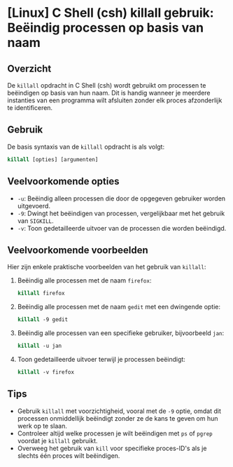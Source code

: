# [Linux] C Shell (csh) killall gebruik: Beëindig processen op basis van naam

## Overzicht
De `killall` opdracht in C Shell (csh) wordt gebruikt om processen te beëindigen op basis van hun naam. Dit is handig wanneer je meerdere instanties van een programma wilt afsluiten zonder elk proces afzonderlijk te identificeren.

## Gebruik
De basis syntaxis van de `killall` opdracht is als volgt:

```csh
killall [opties] [argumenten]
```

## Veelvoorkomende opties
- `-u`: Beëindig alleen processen die door de opgegeven gebruiker worden uitgevoerd.
- `-9`: Dwingt het beëindigen van processen, vergelijkbaar met het gebruik van `SIGKILL`.
- `-v`: Toon gedetailleerde uitvoer van de processen die worden beëindigd.

## Veelvoorkomende voorbeelden
Hier zijn enkele praktische voorbeelden van het gebruik van `killall`:

1. Beëindig alle processen met de naam `firefox`:

    ```csh
    killall firefox
    ```

2. Beëindig alle processen met de naam `gedit` met een dwingende optie:

    ```csh
    killall -9 gedit
    ```

3. Beëindig alle processen van een specifieke gebruiker, bijvoorbeeld `jan`:

    ```csh
    killall -u jan
    ```

4. Toon gedetailleerde uitvoer terwijl je processen beëindigt:

    ```csh
    killall -v firefox
    ```

## Tips
- Gebruik `killall` met voorzichtigheid, vooral met de `-9` optie, omdat dit processen onmiddellijk beëindigt zonder ze de kans te geven om hun werk op te slaan.
- Controleer altijd welke processen je wilt beëindigen met `ps` of `pgrep` voordat je `killall` gebruikt.
- Overweeg het gebruik van `kill` voor specifieke proces-ID's als je slechts één proces wilt beëindigen.